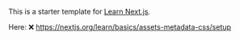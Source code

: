 This is a starter template for [Learn Next.js](https://nextjs.org/learn).


Here: ❌ https://nextjs.org/learn/basics/assets-metadata-css/setup

